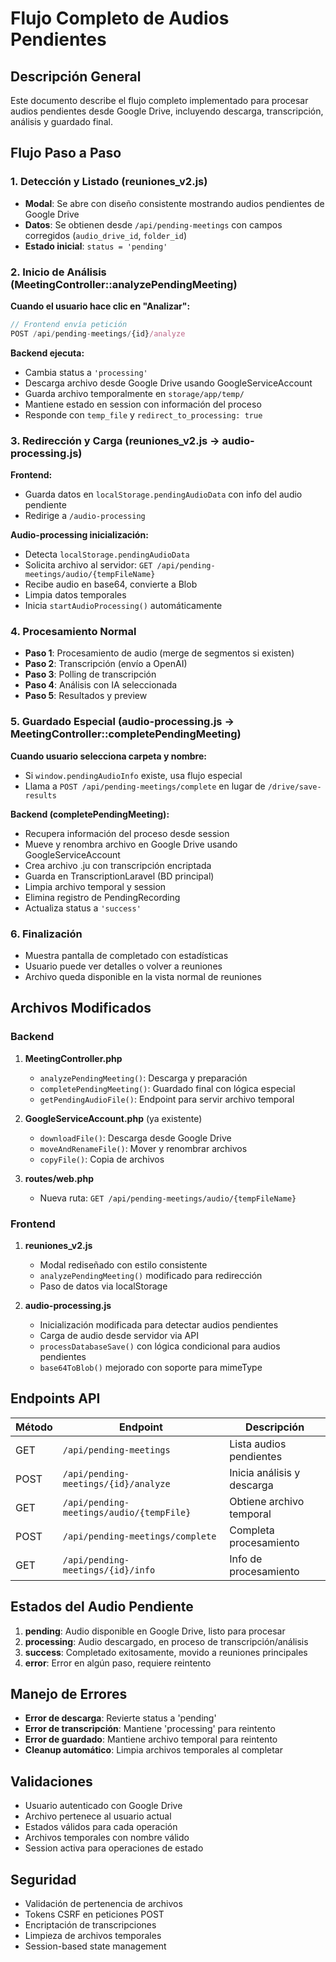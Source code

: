 # Flujo Completo de Audios Pendientes

## Descripción General
Este documento describe el flujo completo implementado para procesar audios pendientes desde Google Drive, incluyendo descarga, transcripción, análisis y guardado final.

## Flujo Paso a Paso

### 1. Detección y Listado (reuniones_v2.js)
- **Modal**: Se abre con diseño consistente mostrando audios pendientes de Google Drive
- **Datos**: Se obtienen desde `/api/pending-meetings` con campos corregidos (`audio_drive_id`, `folder_id`)
- **Estado inicial**: `status = 'pending'`

### 2. Inicio de Análisis (MeetingController::analyzePendingMeeting)
**Cuando el usuario hace clic en "Analizar":**
```javascript
// Frontend envía petición
POST /api/pending-meetings/{id}/analyze
```

**Backend ejecuta:**
- Cambia status a `'processing'`
- Descarga archivo desde Google Drive usando GoogleServiceAccount
- Guarda archivo temporalmente en `storage/app/temp/`
- Mantiene estado en session con información del proceso
- Responde con `temp_file` y `redirect_to_processing: true`

### 3. Redirección y Carga (reuniones_v2.js → audio-processing.js)
**Frontend:**
- Guarda datos en `localStorage.pendingAudioData` con info del audio pendiente
- Redirige a `/audio-processing`

**Audio-processing inicialización:**
- Detecta `localStorage.pendingAudioData`
- Solicita archivo al servidor: `GET /api/pending-meetings/audio/{tempFileName}`
- Recibe audio en base64, convierte a Blob
- Limpia datos temporales
- Inicia `startAudioProcessing()` automáticamente

### 4. Procesamiento Normal
- **Paso 1**: Procesamiento de audio (merge de segmentos si existen)
- **Paso 2**: Transcripción (envío a OpenAI)
- **Paso 3**: Polling de transcripción
- **Paso 4**: Análisis con IA seleccionada
- **Paso 5**: Resultados y preview

### 5. Guardado Especial (audio-processing.js → MeetingController::completePendingMeeting)
**Cuando usuario selecciona carpeta y nombre:**
- Si `window.pendingAudioInfo` existe, usa flujo especial
- Llama a `POST /api/pending-meetings/complete` en lugar de `/drive/save-results`

**Backend (completePendingMeeting):**
- Recupera información del proceso desde session
- Mueve y renombra archivo en Google Drive usando GoogleServiceAccount
- Crea archivo .ju con transcripción encriptada
- Guarda en TranscriptionLaravel (BD principal)
- Limpia archivo temporal y session
- Elimina registro de PendingRecording
- Actualiza status a `'success'`

### 6. Finalización
- Muestra pantalla de completado con estadísticas
- Usuario puede ver detalles o volver a reuniones
- Archivo queda disponible en la vista normal de reuniones

## Archivos Modificados

### Backend
1. **MeetingController.php**
   - `analyzePendingMeeting()`: Descarga y preparación
   - `completePendingMeeting()`: Guardado final con lógica especial
   - `getPendingAudioFile()`: Endpoint para servir archivo temporal

2. **GoogleServiceAccount.php** (ya existente)
   - `downloadFile()`: Descarga desde Google Drive
   - `moveAndRenameFile()`: Mover y renombrar archivos
   - `copyFile()`: Copia de archivos

3. **routes/web.php**
   - Nueva ruta: `GET /api/pending-meetings/audio/{tempFileName}`

### Frontend
1. **reuniones_v2.js**
   - Modal rediseñado con estilo consistente
   - `analyzePendingMeeting()` modificado para redirección
   - Paso de datos via localStorage

2. **audio-processing.js**
   - Inicialización modificada para detectar audios pendientes
   - Carga de audio desde servidor via API
   - `processDatabaseSave()` con lógica condicional para audios pendientes
   - `base64ToBlob()` mejorado con soporte para mimeType

## Endpoints API

| Método | Endpoint | Descripción |
|--------|----------|-------------|
| GET | `/api/pending-meetings` | Lista audios pendientes |
| POST | `/api/pending-meetings/{id}/analyze` | Inicia análisis y descarga |
| GET | `/api/pending-meetings/audio/{tempFile}` | Obtiene archivo temporal |
| POST | `/api/pending-meetings/complete` | Completa procesamiento |
| GET | `/api/pending-meetings/{id}/info` | Info de procesamiento |

## Estados del Audio Pendiente

1. **pending**: Audio disponible en Google Drive, listo para procesar
2. **processing**: Audio descargado, en proceso de transcripción/análisis
3. **success**: Completado exitosamente, movido a reuniones principales
4. **error**: Error en algún paso, requiere reintento

## Manejo de Errores

- **Error de descarga**: Revierte status a 'pending'
- **Error de transcripción**: Mantiene 'processing' para reintento
- **Error de guardado**: Mantiene archivo temporal para reintento
- **Cleanup automático**: Limpia archivos temporales al completar

## Validaciones

- Usuario autenticado con Google Drive
- Archivo pertenece al usuario actual
- Estados válidos para cada operación
- Archivos temporales con nombre válido
- Session activa para operaciones de estado

## Seguridad

- Validación de pertenencia de archivos
- Tokens CSRF en peticiones POST
- Encriptación de transcripciones
- Limpieza de archivos temporales
- Session-based state management
